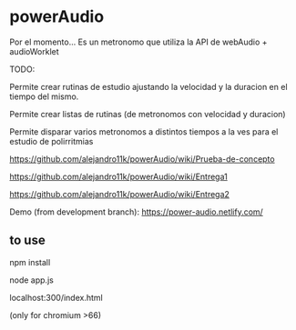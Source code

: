 # powerAudio

Por el momento...
Es un metronomo que utiliza la API de webAudio + audioWorklet

TODO:

Permite crear rutinas de estudio ajustando la velocidad y la duracion en el tiempo del mismo.

Permite crear listas de rutinas (de metronomos con velocidad y duracion)

Permite disparar varios metronomos a distintos tiempos a la ves para el estudio de polirritmias

https://github.com/alejandro11k/powerAudio/wiki/Prueba-de-concepto

https://github.com/alejandro11k/powerAudio/wiki/Entrega1

https://github.com/alejandro11k/powerAudio/wiki/Entrega2

Demo (from development branch): https://power-audio.netlify.com/

## to use

npm install

node app.js

localhost:300/index.html

(only for chromium >66)
